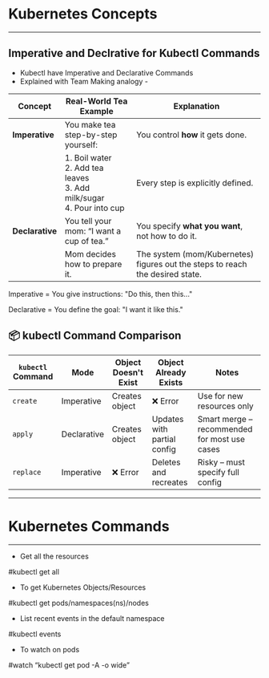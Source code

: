 # Kubernetes Concepts #
--------------

## Imperative and Declrative for Kubectl Commands

* Kubectl have Imperative and Declarative Commands
* Explained with Team Making analogy -

| Concept         | Real-World Tea Example                                                      | Explanation                                                                   |
| --------------- | --------------------------------------------------------------------------- | ----------------------------------------------------------------------------- |
| **Imperative**  | You make tea step-by-step yourself:                                         | You control **how** it gets done.                                             |
|                 | 1. Boil water<br>2. Add tea leaves<br>3. Add milk/sugar<br>4. Pour into cup | Every step is explicitly defined.                                             |
| **Declarative** | You tell your mom: “I want a cup of tea.”                                   | You specify **what you want**, not how to do it.                              |
|                 | Mom decides how to prepare it.                                              | The system (mom/Kubernetes) figures out the steps to reach the desired state. |

Imperative = You give instructions: "Do this, then this..."

Declarative = You define the goal: "I want it like this."

## 📦 kubectl Command Comparison

| `kubectl` Command | Mode         | Object Doesn't Exist    | Object Already Exists      | Notes                                        |
|-------------------|--------------|--------------------------|-----------------------------|----------------------------------------------|
| `create`          | Imperative   | Creates object           | ❌ Error                    | Use for new resources only                   |
| `apply`           | Declarative  | Creates object           | Updates with partial config | Smart merge – recommended for most use cases |
| `replace`         | Imperative   | ❌ Error                  | Deletes and recreates       | Risky – must specify full config             |

-------------------------


# Kubernetes Commands #
--------------

* Get all the resources

#kubectl get all

* To get Kubernetes Objects/Resources

#kubectl get pods/namespaces(ns)/nodes

* List recent events in the default namespace

#kubectl events

* To watch on pods
  
#watch “kubectl get pod -A -o wide”




